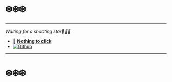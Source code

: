 # ❄️❄️❄️
---
_Waiting for a shooting star🌟🌟🌟_

- 🔮 **[Nothing to click](https://mhnaufal.github.io/)**
- [![Github](https://img.shields.io/badge/-Github-000?style=flat&logo=Github&logoColor=white)](https://github.com/mhnaufal)

--- 
# ❄️❄️❄️
